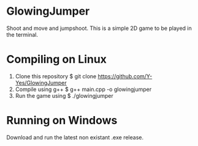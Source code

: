 # GlowingJumper
Shoot and move and jumpshoot.
This is a simple 2D game to be played in the terminal.

# Compiling on Linux
1. Clone this repository $ git clone https://github.com/Y-Yes/GlowingJumper
2. Compile using g++ $ g++ main.cpp -o glowingjumper
3. Run the game using $ ./glowingjumper

# Running on Windows
Download and run the latest non existant .exe release.
